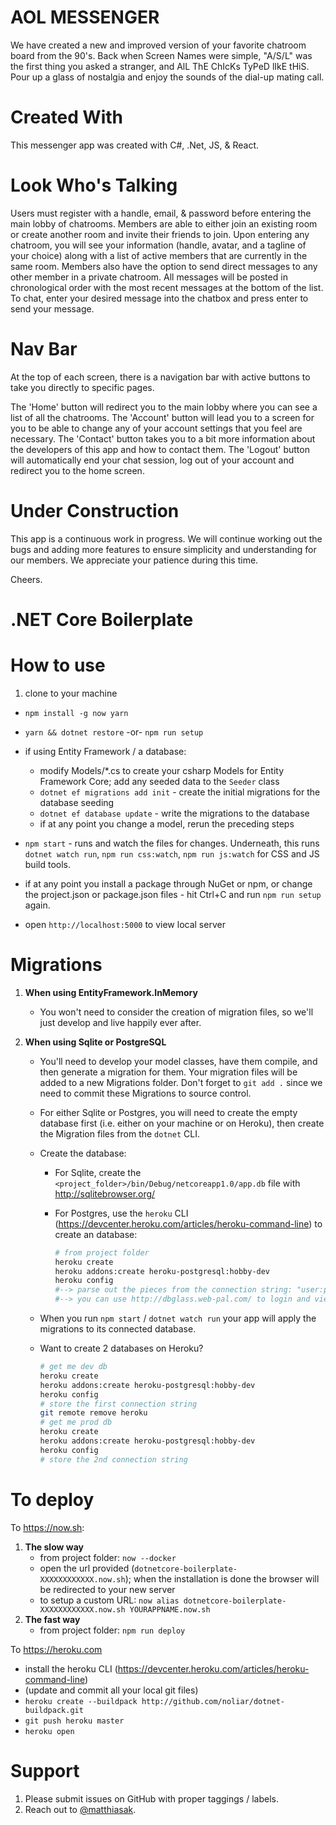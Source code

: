 # AOL MESSENGER
We have created a new and improved version of your favorite chatroom board from the 90's. Back when Screen Names were simple, "A/S/L" was the first thing you asked a stranger, and AlL ThE ChIcKs TyPeD lIkE tHiS. Pour up a glass of nostalgia and enjoy the sounds of the dial-up mating call.

# Created With
This messenger app was created with C#, .Net, JS, & React.

# Look Who's Talking
Users must register with a handle, email, & password before entering the main lobby of chatrooms. Members are able to either join an existing room or create another room and invite their friends to join. Upon entering any chatroom, you will see your information (handle, avatar, and a tagline of your choice) along with a list of active members that are currently in the same room. Members also have the option to send direct messages to any other member in a private chatroom. All messages will be posted in chronological order with the most recent messages at the bottom of the list. To chat, enter your desired message into the chatbox and press enter to send your message.


# Nav Bar
At the top of each screen, there is a navigation bar with active buttons to take you directly to specific pages.

The 'Home' button will redirect you to the main lobby where you can see a list of all the chatrooms.
The 'Account' button will lead you to a screen for you to be able to change any of your account settings that you feel are necessary.
The 'Contact' button takes you to a bit more information about the developers of this app and how to contact them.
The 'Logout' button will automatically end your chat session, log out of your account and redirect you to the home screen.

# Under Construction

This app is a continuous work in progress. We will continue working out the bugs and adding more features to ensure simplicity and understanding for our members. We appreciate your patience during this time.


Cheers.



# .NET Core Boilerplate

# How to use

1. clone to your machine
- `npm install -g now yarn`
- `yarn && dotnet restore` -or- `npm run setup`
- if using Entity Framework / a database:

    - modify Models/*.cs to create your csharp Models for Entity Framework Core; add any seeded data to the `Seeder` class
    - `dotnet ef migrations add init` - create the initial migrations for the database seeding
    - `dotnet ef database update` - write the migrations to the database
    - if at any point you change a model, rerun the preceding steps

- `npm start` - runs and watch the files for changes. Underneath, this runs `dotnet watch run`, `npm run css:watch`, `npm run js:watch` for CSS and JS build tools.
- if at any point you install a package through NuGet or npm, or change the project.json or package.json files - hit Ctrl+C and run `npm run setup` again.
- open `http://localhost:5000` to view local server

# Migrations

1. **When using EntityFramework.InMemory**

    - You won't need to consider the creation of migration files, so we'll just develop and live happily ever after.

2. **When using Sqlite or PostgreSQL**

    - You'll need to develop your model classes, have them compile, and then generate a migration for them. Your migration files will be added to a new Migrations folder. Don't forget to `git add .` since we need to commit these Migrations to source control.
    - For either Sqlite or Postgres, you will need to create the empty database first (i.e. either on your machine or on Heroku), then create the Migration files from the `dotnet` CLI.
    - Create the database:

        - For Sqlite, create the `<project_folder>/bin/Debug/netcoreapp1.0/app.db` file with http://sqlitebrowser.org/
        - For Postgres, use the `heroku` CLI (https://devcenter.heroku.com/articles/heroku-command-line) to create an database:

            ```sh
            # from project folder
            heroku create
            heroku addons:create heroku-postgresql:hobby-dev
            heroku config
            #--> parse out the pieces from the connection string: "user:password@host:port/database"
            #--> you can use http://dbglass.web-pal.com/ to login and view the database tables
            ```
    
    - When you run `npm start` / `dotnet watch run` your app will apply the migrations to its connected database.
    - Want to create 2 databases on Heroku?

        ```sh
        # get me dev db
        heroku create
        heroku addons:create heroku-postgresql:hobby-dev
        heroku config
        # store the first connection string
        git remote remove heroku
        # get me prod db
        heroku create
        heroku addons:create heroku-postgresql:hobby-dev
        heroku config
        # store the 2nd connection string
        ```

# To deploy

To https://now.sh:

1. **The slow way**
    - from project folder: `now --docker`
    - open the url provided (`dotnetcore-boilerplate-XXXXXXXXXXXX.now.sh`); when the installation is done the browser will be redirected to your new server
    - to setup a custom URL: `now alias dotnetcore-boilerplate-XXXXXXXXXXXX.now.sh YOURAPPNAME.now.sh`
2. **The fast way**
    - from project folder: `npm run deploy`

To https://heroku.com

- install the heroku CLI (https://devcenter.heroku.com/articles/heroku-command-line)
- (update and commit all your local git files)
- `heroku create --buildpack http://github.com/noliar/dotnet-buildpack.git`
- `git push heroku master`
- `heroku open`

# Support

1. Please submit issues on GitHub with proper taggings / labels.
2. Reach out to [@matthiasak](https://twitter.com/matthiasak).
